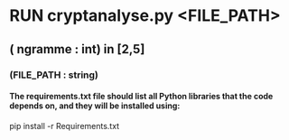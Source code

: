# RUN cryptanalyse.py <ngramme> <FILE_PATH>
## ( ngramme : int) in [2,5]
### (FILE_PATH : string)

#### The requirements.txt file should list all Python libraries that the code depends on, and they will be installed using:
pip install -r Requirements.txt